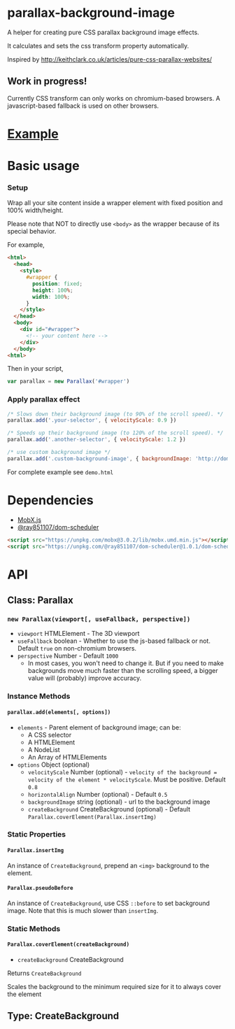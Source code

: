 # parallax-background-image
A helper for creating pure CSS parallax background image effects.

It calculates and sets the css transform property automatically.


Inspired by <http://keithclark.co.uk/articles/pure-css-parallax-websites/>

## Work in progress!
Currently CSS transform can only works on chromium-based browsers. A javascript-based fallback is used on other browsers.

# [Example](https://ray851107.github.io/parallax-background-image/demo.html)

# Basic usage

### Setup
Wrap all your site content inside a wrapper element with fixed position and 100% width/height.

Please note that NOT to directly use `<body>` as the wrapper because of its special behavior.

For example,
```html
<html>
  <head>
    <style>
      #wrapper {
        position: fixed;
        height: 100%;
        width: 100%;
      }
    </style>
  </head>
  <body>
    <div id="#wrapper">
      <!-- your content here -->
    </div>
  </body>
<html>
```

Then in your script,
```javascript
var parallax = new Parallax('#wrapper')
```

### Apply parallax effect
```javascript
/* Slows down their background image (to 90% of the scroll speed). */
parallax.add('.your-selector', { velocityScale: 0.9 })

/* Speeds up their background image (to 120% of the scroll speed). */
parallax.add('.another-selector', { velocityScale: 1.2 })

/* use custom background image */
parallax.add('.custom-background-image', { backgroundImage: 'http://domain/xxx.jpg' })
```
For complete example see `demo.html`

# Dependencies
* [MobX.js](https://mobx.js.org/)
* [@ray851107/dom-scheduler](https://github.com/ray851107/dom-scheduler)
```html
<script src="https://unpkg.com/mobx@3.0.2/lib/mobx.umd.min.js"></script>
<script src="https://unpkg.com/@ray851107/dom-scheduler@1.0.1/dom-scheduler.min.js"></script>
```
# API

## Class: Parallax

### `new Parallax(viewport[, useFallback, perspective])`

* `viewport` HTMLElement - The 3D viewport
* `useFallback` boolean - Whether to use the js-based fallback or not. Default `true` on non-chromium browsers.
* `perspective` Number - Default `1000`
  * In most cases, you won't need to change it. But if you need to make backgrounds move much faster than the scrolling speed, a bigger value will (probably) improve accuracy.

### Instance Methods

#### `parallax.add(elements[, options])`
* `elements` - Parent element of background image; can be:
  * A CSS selector
  * A HTMLElement
  * A NodeList
  * An Array of HTMLElements
* `options` Object (optional) 
  * `velocityScale` Number (optional) - `velocity of the background = velocity of the element * velocityScale`. Must be positive. Default `0.8`
  * `horizontalAlign` Number (optional) - Default `0.5`
  * `backgroundImage` string (optional) - url to the background image
  * `createBackground` CreateBackground (optional) - Default `Parallax.coverElement(Parallax.insertImg)`

### Static Properties

#### `Parallax.insertImg`
An instance of `CreateBackground`, prepend an `<img>` background to the element.

#### `Parallax.pseudoBefore`
An instance of `CreateBackground`, use CSS `::before` to set background image. Note that this is much slower than `insertImg`.

### Static Methods

#### `Parallax.coverElement(createBackground)`
* `createBackground` CreateBackground

Returns `CreateBackground`

Scales the background to the minimum required size for it to always cover the element

## Type: CreateBackground
